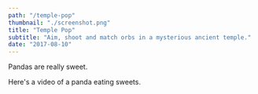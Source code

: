 ```yaml
---
path: "/temple-pop"
thumbnail: "./screenshot.png"
title: "Temple Pop"
subtitle: "Aim, shoot and match orbs in a mysterious ancient temple."
date: "2017-08-10"
---
```


Pandas are really sweet.

Here's a video of a panda eating sweets.

